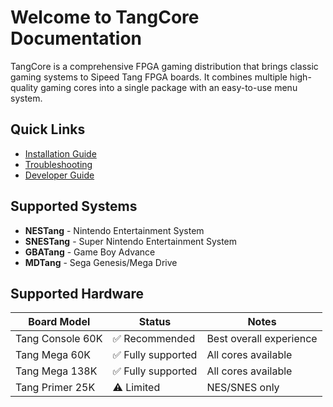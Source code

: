 # Welcome to TangCore Documentation

TangCore is a comprehensive FPGA gaming distribution that brings classic gaming systems to Sipeed Tang FPGA boards. It combines multiple high-quality gaming cores into a single package with an easy-to-use menu system.

## Quick Links

- [Installation Guide](user-guide/installation.md)
- [Troubleshooting](user-guide/troubleshooting.md)
- [Developer Guide](dev-guide/architecture.md)

## Supported Systems

- **NESTang** - Nintendo Entertainment System
- **SNESTang** - Super Nintendo Entertainment System
- **GBATang** - Game Boy Advance
- **MDTang** - Sega Genesis/Mega Drive

## Supported Hardware

| Board Model | Status | Notes |
|------------|--------|-------|
| Tang Console 60K | ✅ Recommended | Best overall experience |
| Tang Mega 60K | ✅ Fully supported | All cores available |
| Tang Mega 138K | ✅ Fully supported | All cores available |
| Tang Primer 25K | ⚠️ Limited | NES/SNES only | 